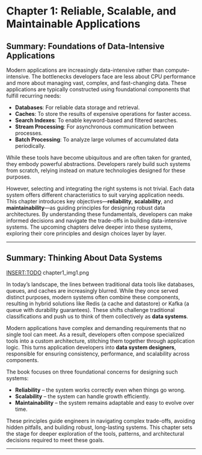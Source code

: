 # Chapter 1: Reliable, Scalable, and Maintainable Applications


## Summary: Foundations of Data-Intensive Applications

Modern applications are increasingly data-intensive rather than compute-intensive. The bottlenecks developers face are less about CPU performance and more about managing vast, complex, and fast-changing data. These applications are typically constructed using foundational components that fulfill recurring needs:

- **Databases**: For reliable data storage and retrieval.
- **Caches**: To store the results of expensive operations for faster access.
- **Search Indexes**: To enable keyword-based and filtered searches.
- **Stream Processing**: For asynchronous communication between processes.
- **Batch Processing**: To analyze large volumes of accumulated data periodically.

While these tools have become ubiquitous and are often taken for granted, they embody powerful abstractions. Developers rarely build such systems from scratch, relying instead on mature technologies designed for these purposes.

However, selecting and integrating the right systems is not trivial. Each data system offers different characteristics to suit varying application needs. This chapter introduces key objectives—**reliability**, **scalability**, and **maintainability**—as guiding principles for designing robust data architectures. By understanding these fundamentals, developers can make informed decisions and navigate the trade-offs in building data-intensive systems. The upcoming chapters delve deeper into these systems, exploring their core principles and design choices layer by layer.

------

## Summary: Thinking About Data Systems

<INSERT:TODO> chapter1_img1.png

In today’s landscape, the lines between traditional data tools like databases, queues, and caches are increasingly blurred. While they once served distinct purposes, modern systems often combine these components, resulting in hybrid solutions like Redis (a cache and datastore) or Kafka (a queue with durability guarantees). These shifts challenge traditional classifications and push us to think of them collectively as **data systems**.

Modern applications have complex and demanding requirements that no single tool can meet. As a result, developers often compose specialized tools into a custom architecture, stitching them together through application logic. This turns application developers into **data system designers**, responsible for ensuring consistency, performance, and scalability across components.

The book focuses on three foundational concerns for designing such systems:
- **Reliability** – the system works correctly even when things go wrong.
- **Scalability** – the system can handle growth efficiently.
- **Maintainability** – the system remains adaptable and easy to evolve over time.

These principles guide engineers in navigating complex trade-offs, avoiding hidden pitfalls, and building robust, long-lasting systems. This chapter sets the stage for deeper exploration of the tools, patterns, and architectural decisions required to meet these goals.
 
------
